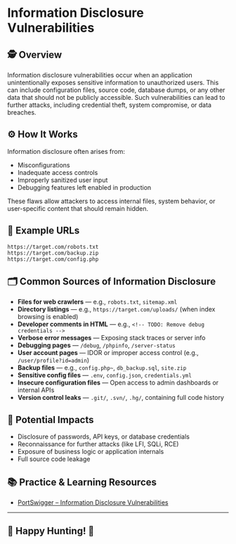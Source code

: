 # Information Disclosure Vulnerabilities

## 🕵️ Overview
Information disclosure vulnerabilities occur when an application unintentionally exposes sensitive information to unauthorized users. This can include configuration files, source code, database dumps, or any other data that should not be publicly accessible. Such vulnerabilities can lead to further attacks, including credential theft, system compromise, or data breaches.

## ⚙️ How It Works
Information disclosure often arises from:
- Misconfigurations
- Inadequate access controls
- Improperly sanitized user input
- Debugging features left enabled in production

These flaws allow attackers to access internal files, system behavior, or user-specific content that should remain hidden.

## 🧪 Example URLs
```
https://target.com/robots.txt
https://target.com/backup.zip
https://target.com/config.php
```

## 🗂️ Common Sources of Information Disclosure

- **Files for web crawlers** — e.g., `robots.txt`, `sitemap.xml`
- **Directory listings** — e.g., `https://target.com/uploads/` (when index browsing is enabled)
- **Developer comments in HTML** — e.g., `<!-- TODO: Remove debug credentials -->`
- **Verbose error messages** — Exposing stack traces or server info
- **Debugging pages** — `/debug`, `/phpinfo`, `/server-status`
- **User account pages** — IDOR or improper access control (e.g., `/user/profile?id=admin`)
- **Backup files** — e.g., `config.php~`, `db_backup.sql`, `site.zip`
- **Sensitive config files** — `.env`, `config.json`, `credentials.yml`
- **Insecure configuration files** — Open access to admin dashboards or internal APIs
- **Version control leaks** — `.git/`, `.svn/`, `.hg/`, containing full code history

## 🔐 Potential Impacts
- Disclosure of passwords, API keys, or database credentials
- Reconnaissance for further attacks (like LFI, SQLi, RCE)
- Exposure of business logic or application internals
- Full source code leakage

## 📚 Practice & Learning Resources
- [PortSwigger – Information Disclosure Vulnerabilities](https://portswigger.net/web-security/information-disclosure)

---

## 🎯 Happy Hunting! 👾
